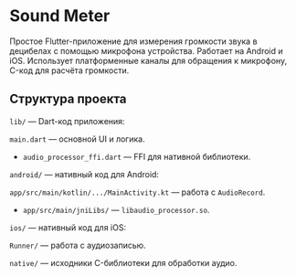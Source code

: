 # Sound Meter

Простое Flutter-приложение для измерения громкости звука в децибелах с помощью микрофона устройства. Работает на Android и iOS.
Использует платформенные каналы для обращения к микрофону, C-код для расчёта громкости.

## Структура проекта

`lib/` — Dart-код приложения:

`main.dart` — основной UI и логика.

- `audio_processor_ffi.dart` — FFI для нативной библиотеки.

`android/` — нативный код для Android:

`app/src/main/kotlin/.../MainActivity.kt` — работа с `AudioRecord`.

- `app/src/main/jniLibs/` — `libaudio_processor.so`.

`ios/` — нативный код для iOS:

`Runner/` — работа с аудиозаписью.

`native/` — исходники C-библиотеки для обработки аудио.
